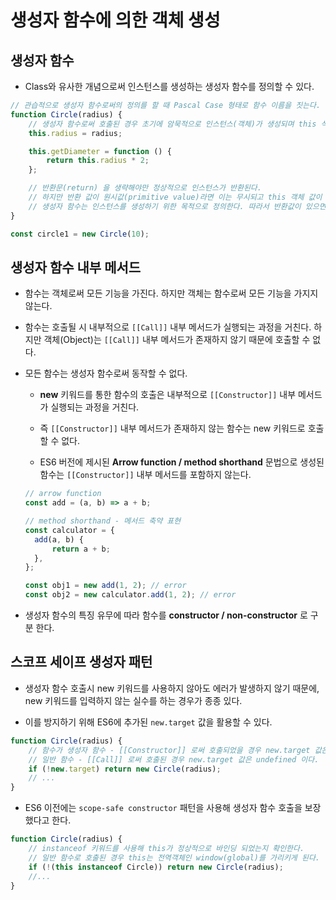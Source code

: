 # 생성자 함수에 의한 객체 생성

## 생성자 함수

- Class와 유사한 개념으로써 인스턴스를 생성하는 생성자 함수를 정의할 수 있다.

```javascript
// 관습적으로 생성자 함수로써의 정의를 할 때 Pascal Case 형태로 함수 이름을 짓는다.
function Circle(radius) {
	// 생성자 함수로써 호출된 경우 초기에 암묵적으로 인스턴스(객체)가 생성되며 this 식별자에 바인딩 된다.
	this.radius = radius;

	this.getDiameter = function () {
		return this.radius * 2;
	};

	// 반환문(return) 을 생략해야만 정상적으로 인스턴스가 반환된다.
	// 하지만 반환 값이 원시값(primitive value)라면 이는 무시되고 this 객체 값이 반환된다.
	// 생성자 함수는 인스턴스를 생성하기 위한 목적으로 정의한다. 따라서 반환값이 있으면 생성자 함수의 목적을 훼손하므로 원칙적으로 반환문을 입력하지 않는다.
}

const circle1 = new Circle(10);
```

## 생성자 함수 내부 메서드

- 함수는 객체로써 모든 기능을 가진다. 하지만 객체는 함수로써 모든 기능을 가지지 않는다.

- 함수는 호출될 시 내부적으로 `[[Call]]` 내부 메서드가 실행되는 과정을 거친다. 하지만 객체(Object)는 `[[Call]]` 내부 메서드가 존재하지 않기 때문에 호출할 수 없다.

- 모든 함수는 생성자 함수로써 동작할 수 없다.

	- **new** 키워드를 통한 함수의 호출은 내부적으로 `[[Constructor]]` 내부 메서드가 실행되는 과정을 거친다.

  - 즉 `[[Constructor]]` 내부 메서드가 존재하지 않는 함수는 new 키워드로 호출할 수 없다.

  - ES6 버전에 제시된 **Arrow function / method shorthand** 문법으로 생성된 함수는 `[[Constructor]]` 내부 메서드를 포함하지 않는다.

  ```javascript
  // arrow function
  const add = (a, b) => a + b;

  // method shorthand - 메서드 축약 표현
  const calculator = {
  	add(a, b) {
  		return a + b;
  	},
  };

  const obj1 = new add(1, 2); // error
  const obj2 = new calculator.add(1, 2); // error
  ```

- 생성자 함수의 특징 유무에 따라 함수를 **constructor / non-constructor** 로 구분 한다.

## 스코프 세이프 생성자 패턴

- 생성자 함수 호출시 new 키워드를 사용하지 않아도 에러가 발생하지 않기 때문에, new 키워드를 입력하지 않는 실수를 하는 경우가 종종 있다.

- 이를 방지하기 위해 ES6에 추가된 `new.target` 값을 활용할 수 있다.

```javascript
function Circle(radius) {
	// 함수가 생성자 함수 - [[Constructor]] 로써 호출되었을 경우 new.target 값은 호출된 함수 객체를 참조한다.
	// 일반 함수 - [[Call]] 로써 호출된 경우 new.target 값은 undefined 이다.
	if (!new.target) return new Circle(radius);
	// ...
}
```

- ES6 이전에는 `scope-safe constructor` 패턴을 사용해 생성자 함수 호출을 보장했다고 한다.

```javascript
function Circle(radius) {
	// instanceof 키워드를 사용해 this가 정상적으로 바인딩 되었는지 확인한다.
	// 일반 함수로 호출된 경우 this는 전역객체인 window(global)를 가리키게 된다. (strict mode 인 경우 undefined)
	if (!(this instanceof Circle)) return new Circle(radius);
	//...
}
```
